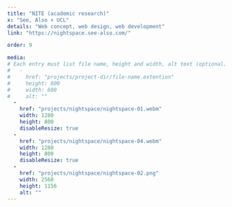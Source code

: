 ```yaml
---
title: "NITE (academic research)"
x: "See, Also × UCL"
details: "Web concept, web design, web development"
link: "https://nightspace.see-also.com/"

order: 9

media: 
# Each entry must list file name, height and width, alt text (optional)
#   -
#     href: "projects/project-dir/file-name.extention"
#     height: 800
#     width: 600
#     alt: ""
  -
    href: "projects/nightspace/nightspace-01.webm"
    width: 1280
    height: 800
    disableResize: true
  -
    href: "projects/nightspace/nightspace-04.webm"
    width: 1280
    height: 800
    disableResize: true
  -
    href: "projects/nightspace/nightspace-02.png"
    width: 2560
    height: 1156
    alt: ""
---
```

